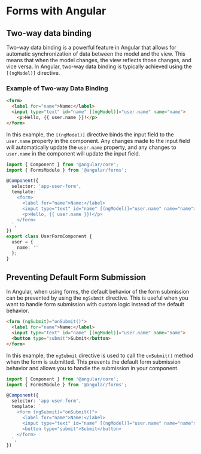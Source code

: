 # Forms with Angular

## Two-way data binding

Two-way data binding is a powerful feature in Angular that allows for automatic synchronization of data between the model and the view. This means that when the model changes, the view reflects those changes, and vice versa. In Angular, two-way data binding is typically achieved using the `[(ngModel)]` directive.

### Example of Two-way Data Binding

```html
<form>
  <label for="name">Name:</label>
  <input type="text" id="name" [(ngModel)]="user.name" name="name">
    <p>Hello, {{ user.name }}!</p>
</form>
```

In this example, the `[(ngModel)]` directive binds the input field to the `user.name` property in the component. Any changes made to the input field will automatically update the `user.name` property, and any changes to `user.name` in the component will update the input field.

```ts
import { Component } from '@angular/core';
import { FormsModule } from '@angular/forms';

@Component({
  selector: 'app-user-form',
  template: `
    <form>
      <label for="name">Name:</label>
      <input type="text" id="name" [(ngModel)]="user.name" name="name">
      <p>Hello, {{ user.name }}!</p>
    </form>
  `,
})
export class UserFormComponent {
  user = {
    name: ''
  };
}
```

## Preventing Default Form Submission

In Angular, when using forms, the default behavior of the form submission can be prevented by using the `ngSubmit` directive. This is useful when you want to handle form submission with custom logic instead of the default behavior.

```html
<form (ngSubmit)="onSubmit()">
  <label for="name">Name:</label>
  <input type="text" id="name" [(ngModel)]="user.name" name="name">
  <button type="submit">Submit</button>
</form>
```

In this example, the `ngSubmit` directive is used to call the `onSubmit()` method when the form is submitted. This prevents the default form submission behavior and allows you to handle the submission in your component.

```ts
import { Component } from '@angular/core';
import { FormsModule } from '@angular/forms';

@Component({
  selector: 'app-user-form',
  template: `
    <form (ngSubmit)="onSubmit()">
      <label for="name">Name:</label>
      <input type="text" id="name" [(ngModel)]="user.name" name="name">
      <button type="submit">Submit</button>
    </form>
  `,
})
